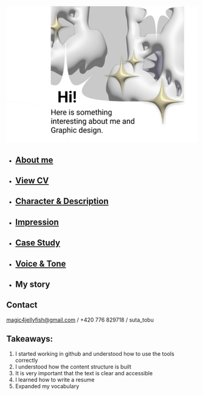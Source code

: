 ![title-slide](IMG/title-slide.png)

- ## [About me](../03-aboutness/index.md)
- ## [View CV](../04-experience/index.md) 
- ## [Character & Description](../01-character-description/index.md)
- ## [Impression](../02-impression/index.md)
- ## [Case Study](../03-aboutness/case-study.md)
- ## [Voice & Tone](../05-voice-tone/index.md)
- ## My story

## Contact
magic4jellyfish@gmail.com / 
+420 776 829718 / 
suta_tobu

## Takeaways:
1. I started working in github and understood how to use the tools correctly
2. I understood how the content structure is built
3. It is very important that the text is clear and accessible
4. I learned how to write a resume
5. Expanded my vocabulary

